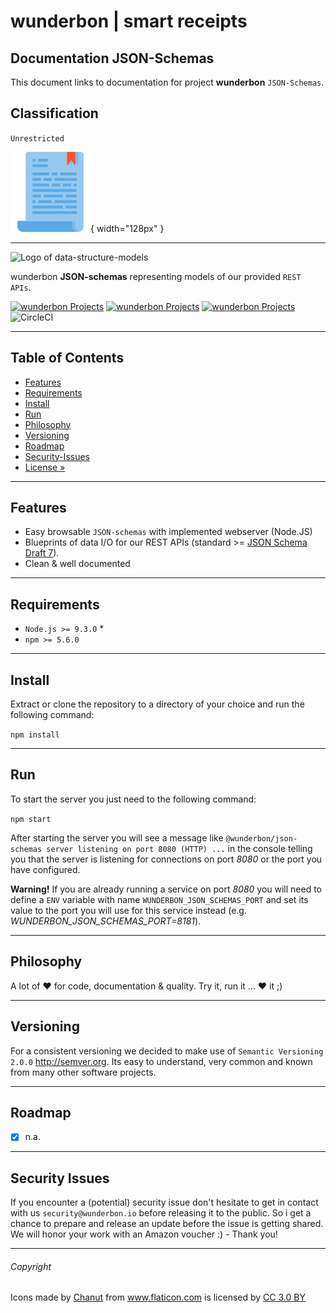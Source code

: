 # wunderbon | smart receipts

## Documentation JSON-Schemas

This document links to documentation for project **wunderbon** `JSON-Schemas`.

## Classification

`Unrestricted`

![Unrestricted](docs/unrestricted.png){ width="128px" }

---

![Logo of data-structure-models](https://bitbucket.org/wunderbon/json-schemas/raw/master/docs/logo-large.png)

wunderbon **JSON-schemas** representing models of our provided `REST APIs`.

[![wunderbon Projects](https://img.shields.io/badge/wunderbon-Projects-green.svg?style=flat)](https://wunderbon.io/) [![wunderbon Projects](https://img.shields.io/badge/license-MIT-green?style=flat)](https://wunderbon.io/) [![wunderbon Projects](https://img.shields.io/badge/wunderbon-Open_Standard-orange?style=flat)](https://wunderbon.io/) ![CircleCI](https://img.shields.io/circleci/build/bitbucket/wunderbon/json-schemas)

---

## Table of Contents

- [Features](#features)
- [Requirements](#requirements)
- [Install](#install)
- [Run](#run)
- [Philosophy](#philosophy)
- [Versioning](#versioning)
- [Roadmap](#roadmap)
- [Security-Issues](#security-issues)
- [License »](LICENSE)

---

## Features

 - Easy browsable `JSON-schemas` with implemented webserver (Node.JS)
 - Blueprints of data I/O for our REST APIs (standard >= [JSON Schema Draft 7](http://json-schema.org/ "JSON Schema Draft")).
 - Clean & well documented

---

## Requirements

 - `Node.js >= 9.3.0` *
 - `npm >= 5.6.0`

---

## Install
Extract or clone the repository to a directory of your choice and run the following command:

`npm install`

---

## Run
To start the server you just need to the following command:

`npm start`

After starting the server you will see a message like `@wunderbon/json-schemas server listening on port 8080 (HTTP) ...` in the console telling you that the server is listening for connections on port *8080* or the port you have configured.

**Warning!**
If you are already running a service on port *8080* you will need to define a `ENV` variable with name `WUNDERBON_JSON_SCHEMAS_PORT` and set its value to the port you will use for this service instead (e.g. *WUNDERBON_JSON_SCHEMAS_PORT=8181*).

---

## Philosophy

A lot of ♥ for code, documentation & quality. Try it, run it ... ♥ it ;)

---

## Versioning

For a consistent versioning we decided to make use of `Semantic Versioning 2.0.0` http://semver.org. Its easy to understand, very common and known from many other software projects.

---

## Roadmap
- [x] n.a.

---

## Security Issues

If you encounter a (potential) security issue don't hesitate to get in contact with us `security@wunderbon.io` before releasing it to the public. So i get a chance to prepare and release an update before the issue is getting shared. We will honor your work with an Amazon voucher :) - Thank you!

---

###### Copyright
<div>Icons made by <a href="https://www.flaticon.com/authors/chanut" title="Chanut">Chanut</a> from <a href="https://www.flaticon.com/" title="Flaticon">www.flaticon.com</a> is licensed by <a href="http://creativecommons.org/licenses/by/3.0/" title="Creative Commons BY 3.0" target="_blank">CC 3.0 BY</a></div>
